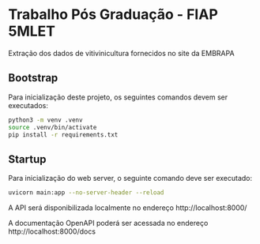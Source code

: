 # Trabalho Pós Graduação - FIAP 5MLET

Extração dos dados de vitivinicultura fornecidos no site da EMBRAPA

## Bootstrap

Para inicialização deste projeto, os seguintes comandos devem ser executados:

```bash
python3 -m venv .venv
source .venv/bin/activate
pip install -r requirements.txt
```

## Startup

Para inicialização do web server, o seguinte comando deve ser executado:

```bash
uvicorn main:app --no-server-header --reload
```

A API será disponibilizada localmente no endereço http://localhost:8000/

A documentação OpenAPI poderá ser acessada no endereço http://localhost:8000/docs